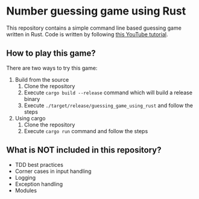 # Number guessing game using Rust
This repository contains a simple command line based guessing game written in Rust.
Code is written by following [this YouTube tutorial](https://youtu.be/H0xBSbnQYds?list=TLPQMDgwNDIwMjMay0T7xM6hQQ).

## How to play this game?
There are two ways to try this game:
1. Build from the source
   1. Clone the repository
   2. Execute `cargo build --release` command which will build a release binary
   3. Execute `./target/release/guessing_game_using_rust` and follow the steps
2. Using cargo
   1. Clone the repository
   2. Execute `cargo run` command and follow the steps

## What is NOT included in this repository?

- TDD best practices
- Corner cases in input handling
- Logging
- Exception handling
- Modules
